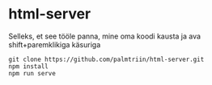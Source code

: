 # html-server

Selleks, et see tööle panna, mine oma koodi kausta ja ava shift+paremklikiga käsuriga

```shell
git clone https://github.com/palmtriin/html-server.git
npm install
npm run serve
```
